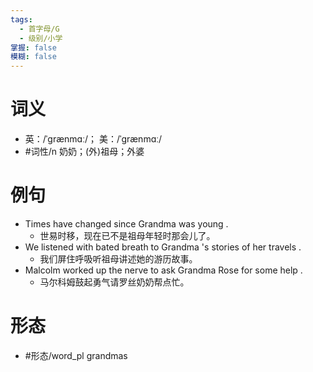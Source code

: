 ```yaml
---
tags:
  - 首字母/G
  - 级别/小学
掌握: false
模糊: false
---
```

# 词义
- 英：/ˈɡrænmɑː/； 美：/ˈɡrænmɑː/
- #词性/n  奶奶；(外)祖母；外婆
# 例句
- Times have changed since Grandma was young .
	- 世易时移，现在已不是祖母年轻时那会儿了。
- We listened with bated breath to Grandma 's stories of her travels .
	- 我们屏住呼吸听祖母讲述她的游历故事。
- Malcolm worked up the nerve to ask Grandma Rose for some help .
	- 马尔科姆鼓起勇气请罗丝奶奶帮点忙。
# 形态
- #形态/word_pl grandmas
